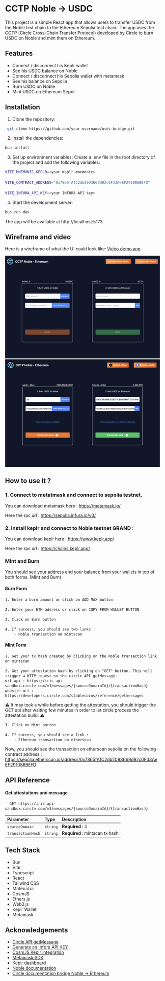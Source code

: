 # CCTP Noble -> USDC

This project is a simple React app that allows users to transfer USDC from the Noble test chain to the Ethereum Sepolia
test chain. The app uses the CCTP (Circle Cross-Chain Transfer Protocol) developed by Circle to burn USDC on Noble and
mint them on Ethereum.

## Features

- Connect / disconnect his Keplr wallet
- See his USDC balance on Noble
- Connect / disconnect his Sepolia wallet with metamask
- See his balance on Sepolia
- Burn USDC on Noble
- Mint USDC on Ethereum Sepoli

## Installation

1. Clone the repository:

```bash
 git clone https://github.com/your-username/usdc-bridge.git
```

2. Install the dependencies:

```bash
bun install
```

3. Set up environment variables:
   Create a .env file in the root directory of the project and add the following variables:

```bash
VITE_MNEMONIC_KEPLR=<your Keplr mnemonic>

VITE_CONTRACT_ADDRESS="0x7865fAfC2db2093669d92c0F33AeEF291086BEFD"

VITE_INFURA_API_KEY=<your INFURA API key>

```

4. Start the development server:

```bash
bun run dev
```

The app will be available at http://localhost:5173.

## Wireframe and video

Here is a wireframe of what the UI could look like:
<a href="https://drive.google.com/file/d/1XVeoHA82eYgT8yokLGOWQUM40WOOrXZl/view?usp=sharing" target="_blank">Video demo
app</a>

![Begin](documentation/images/app_demo.png)
![End](documentation/images/app_demo_success.png)

## How to use it ?

### 1. Connect to metatmask and connect to sepolia testnet.

You can download metamask here :
https://metamask.io/

Here the rpc url :
https://sepolia.infura.io/v3/

### 2. Install keplr and connect to Noble testnet GRAND :

You can download keplr here :
https://www.keplr.app/

Here the rpc url :
https://chains.keplr.app/

### Mint and Burn

You should see your address and your balance from your wallets in top of both forms. (Mint and Burn)

#### Burn Form

    1. Enter a burn amount or click on ADD MAX button
    
    2. Enter your ETH address or click on COPY FROM WALLET BUTTON

    3. Click on Burn button
    
    4. If success, you should see two links :
        - Noble transaction on mintscan

#### Mint Form

    1. Get your tx hash created by clicking on the Noble transaction link on mintscan
    
    2. Get your attestation hash by clicking on "GET" button. This will trigger a HTTP rquest on the circle API getMessage:
    url api : https://iris-api-sandbox.circle.com/v1/messages/{sourceDomainId}/{transactionHash}
    website url : https://developers.circle.com/stablecoins/reference/getmessages

⚠️ It may took a while before getting the attestation, you should trigger the GET api after waiting few minutes in order
to let circle process the attestation build. ⚠️

    3. Click on Mint button

    4. If success, you should see a link :
        - Ethereum transaction on etherscan

Now, you should see the transaction on etherscan sepolia on the following contract address :
https://sepolia.etherscan.io/address/0x7865fAfC2db2093669d92c0F33AeEF291086BEFD

## API Reference

#### Get attestations and message

```http
  GET https://iris-api-sandbox.circle.com/v1/messages/{sourceDomainId}/{transactionHash}

```

| Parameter         | Type     | Description                     |
|:------------------|:---------|:--------------------------------|
| `sourceDomain`    | `string` | **Required** : 4                |
| `transactionHash` | `string` | **Required** : mintscan tx hash |

## Tech Stack

- Bun
- Vite
- Typescript
- React
- Tailwind CSS
- Material ui
- CosmJS
- Ethers.js
- Web3.js
- Keplr Wallet
- Metamask

## Acknowledgements

- [Circle API getMessage](https://developers.circle.com/stablecoins/reference/getmessages)
- [Generate an Infura API KEY](https://app.infura.io/)
- [CosmJS Keplr integration](https://tutorials.cosmos.network/tutorials/7-cosmjs/4-with-keplr.html)
- [Metamask SDK](https://docs.metamask.io/wallet/how-to/use-sdk/javascript/react/)
- [Keplr dashboard](https://wallet.keplr.app/)
- [Noble documentation](https://docs.nobleassets.xyz/)
- [Circle documentation bridge Noble -> Ethereum](https://developers.circle.com/stablecoins/docs/transfer-usdc-on-testnet-from-noble-to-ethereum)


